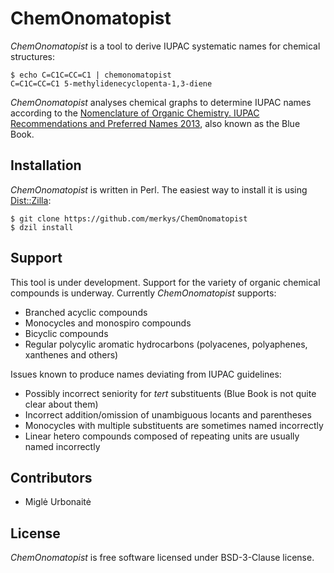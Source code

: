 # ChemOnomatopist

*ChemOnomatopist* is a tool to derive IUPAC systematic names for chemical structures:

    $ echo C=C1C=CC=C1 | chemonomatopist
    C=C1C=CC=C1	5-methylidenecyclopenta-1,3-diene

*ChemOnomatopist* analyses chemical graphs to determine IUPAC names according to the [Nomenclature of Organic Chemistry. IUPAC Recommendations
and Preferred Names 2013](https://iupac.qmul.ac.uk/BlueBook/PDF/BlueBookV3.pdf), also known as the Blue Book.

## Installation

*ChemOnomatopist* is written in Perl.
The easiest way to install it is using [Dist::Zilla](https://metacpan.org/release/Dist-Zilla):

    $ git clone https://github.com/merkys/ChemOnomatopist
    $ dzil install

## Support

This tool is under development.
Support for the variety of organic chemical compounds is underway.
Currently *ChemOnomatopist* supports:

* Branched acyclic compounds
* Monocycles and monospiro compounds
* Bicyclic compounds
* Regular polycylic aromatic hydrocarbons (polyacenes, polyaphenes, xanthenes and others)

Issues known to produce names deviating from IUPAC guidelines:

* Possibly incorrect seniority for *tert* substituents (Blue Book is not quite clear about them)
* Incorrect addition/omission of unambiguous locants and parentheses
* Monocycles with multiple substituents are sometimes named incorrectly
* Linear hetero compounds composed of repeating units are usually named incorrectly

## Contributors

* Miglė Urbonaitė

## License

*ChemOnomatopist* is free software licensed under BSD-3-Clause license.
